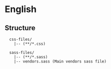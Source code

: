 
# English

## Structure

```
  css-files/
    |-- (**/*.css)
    
  sass-files/
    |-- (**/*.sass)
    |-- vendors.sass (Main vendors sass file)
```
